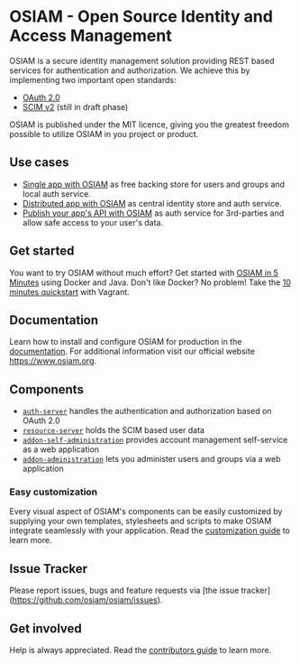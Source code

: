 # OSIAM - Open Source Identity and Access Management

OSIAM is a secure identity management solution providing REST based services for
authentication and authorization. We achieve this by implementing two important
open standards:

* [OAuth 2.0](http://oauth.net/2/)
* [SCIM v2](http://www.simplecloud.info/) (still in draft phase)

OSIAM is published under the MIT licence, giving you the greatest freedom
possible to utilize OSIAM in you project or product.

## Use cases

* [Single app with OSIAM](docs/single-app-use-case.md) as free backing store for
  users and groups and local auth service.
* [Distributed app with OSIAM](docs/distributed-app-use-case.md) as central
  identity store and auth service.
* [Publish your app's API with OSIAM](docs/protected-api-use-case.md) as auth
  service for 3rd-parties and allow safe access to your user's data.

## Get started

You want to try OSIAM without much effort? Get started with
[OSIAM in 5 Minutes](docs/osiam-in-5-minutes.md) using Docker and Java. Don't
like Docker? No problem! Take the
[10 minutes quickstart](docs/10-minutes-quickstart.md) with Vagrant.

## Documentation

Learn how to install and configure OSIAM for production in the
[documentation](docs/README.md). For additional information visit our official
website https://www.osiam.org.

## Components

* [`auth-server`](https://github.com/osiam/auth-server)
  handles the authentication and authorization based on OAuth 2.0
* [`resource-server`](https://github.com/osiam/resource-server)
  holds the SCIM based user data
* [`addon-self-administration`](https://github.com/osiam/addon-self-administration)
  provides account management self-service as a web application
* [`addon-administration`](https://github.com/osiam/addon-administration)
  lets you administer users and groups via a web application

### Easy customization

Every visual aspect of OSIAM's components can be easily customized by supplying
your own templates, stylesheets and scripts to make OSIAM integrate seamlessly
with your application. Read the
[customization guide](docs/customization-guide.md) to learn more.

## Issue Tracker

Please report issues, bugs and feature requests via [the issue tracker]
(https://github.com/osiam/osiam/issues).

## Get involved

Help is always appreciated. Read the
[contributors guide](docs/contributors-guide.md) to learn more.
